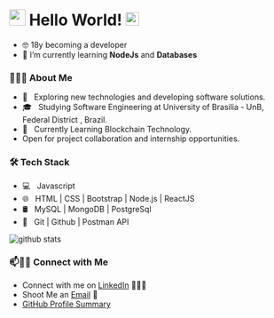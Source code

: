 # <img src="https://github.com/Shiv-sharma-111/Shiv-sharma-111/blob/master/Assets/Hi.gif" width="29px"> Hello World!&nbsp;<img src="https://github.com/Shiv-sharma-111/Shiv-sharma-111/blob/master/Assets/Earth.gif" width="24px">

- 🤓 18y becoming a developer
- 🌱 I’m currently learning **NodeJs** and **Databases**

<h3> 👨🏻‍💻 About Me </h3>

- 🤔 &nbsp; Exploring new technologies and developing software solutions.
- 🎓 &nbsp; Studying Software Engineering at University of Brasilia - UnB, Federal District , Brazil.
- 🌱 &nbsp; Currently Learning Blockchain Technology.
- Open for project collaboration and internship opportunities. 

<h3>🛠 Tech Stack</h3>

- 💻 &nbsp; Javascript 
- 🌐 &nbsp; HTML | CSS | Bootstrap | Node.js | ReactJS
- 🛢 &nbsp; MySQL | MongoDB | PostgreSql
- 🔧 &nbsp; Git | Github | Postman API


![github stats](https://github-readme-stats.vercel.app/api?username=Arturhk05&show_icons=true)

### 📫🤝🏻 Connect with Me

 - Connect with me on [LinkedIn](https://www.linkedin.com/in/arshradhanpura/) 👨🏻‍💻
 - Shoot Me an [Email](arturkrauspenhar@hotmail.com) 💌
 - [GitHub Profile Summary](https://profile-summary-for-github.com/user/Arturhk05)

